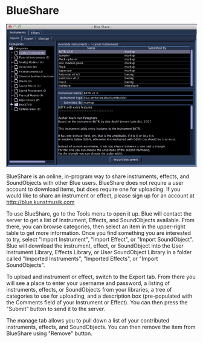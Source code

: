 # BlueShare

![ BlueShare ](../../../images/blueShare.png)

BlueShare is an online, in-program way to share instruments, effects,
and SoundObjects with other Blue users. BlueShare does not require a
user account to download items, but does require one for uploading. If
you would like to share an instrument or effect, please sign up for an
account at <http://blue.kunstmusik.com>

To use BlueShare, go to the Tools menu to open it up. Blue will contact
the server to get a list of Instrument, Effects, and SoundObjects
available. From there, you can browse categories, then select an item in
the upper-right table to get more information. Once you find something
you are interested to try, select "Import Instrument", "Import Effect",
or "Import SoundObject". Blue will download the instrument, effect, or
SoundObject into the User Instrument Library, Effects Library, or User
SoundObject Library in a folder called "Imported Instruments", "Imported
Effects", or "Import SoundObjects".

To upload and instrument or effect, switch to the Export tab. From there
you will see a place to enter your username and password, a listing of
instruments, effects, or SoundObjects from your libraries, a tree of
categories to use for uploading, and a description box (pre-populated
with the Comments field of your Instrument or Effect). You can then
press the "Submit" button to send it to the server.

The manage tab allows you to pull down a list of your contributed
instruments, effects, and SoundObjects. You can then remove the item
from BlueShare using "Remove" button.
